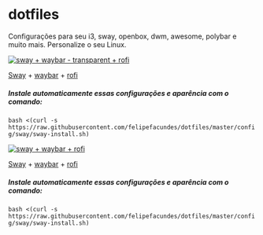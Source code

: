 # dotfiles
Configurações para seu i3, sway, openbox, dwm, awesome, polybar e muito mais. Personalize o seu Linux.


[![sway + waybar - transparent + rofi](https://raw.githubusercontent.com/felipefacundes/dotfiles/master/config/ScreenShots/Captura%20de%20tela%20de%2006-10-2019%2001%3A36%3A00.png)](https://raw.githubusercontent.com/felipefacundes/dotfiles/master/config/ScreenShots/Captura%20de%20tela%20de%2006-10-2019%2001%3A36%3A00.png)

[Sway](https://github.com/felipefacundes/dotfiles/tree/master/config/sway) +
[waybar](https://github.com/felipefacundes/dotfiles/tree/master/config/waybar/arrow-date-center-theme-transparent) + [rofi](https://github.com/felipefacundes/dotfiles/tree/master/rofi)

##### Instale automaticamente essas configurações  e aparência com o comando:
`bash <(curl -s https://raw.githubusercontent.com/felipefacundes/dotfiles/master/config/sway/sway-install.sh)`

[![sway + waybar + rofi](https://raw.githubusercontent.com/felipefacundes/dotfiles/master/config/ScreenShots/Captura%20de%20tela%20de%2006-10-2019%2017%3A25%3A04.png)](https://raw.githubusercontent.com/felipefacundes/dotfiles/master/config/ScreenShots/Captura%20de%20tela%20de%2006-10-2019%2017%3A25%3A04.png)

[Sway](https://github.com/felipefacundes/dotfiles/tree/master/config/sway) +
[waybar](https://github.com/felipefacundes/dotfiles/tree/master/config/waybar) + [rofi](https://github.com/felipefacundes/dotfiles/tree/master/config/rofi)

##### Instale automaticamente essas configurações  e aparência com o comando:
`bash <(curl -s https://raw.githubusercontent.com/felipefacundes/dotfiles/master/config/sway/sway-install.sh)`



